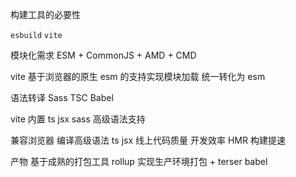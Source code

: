 构建工具的必要性

`esbuild` `vite`

模块化需求 ESM + CommonJS + AMD + CMD

vite 基于浏览器的原生 esm 的支持实现模块加载 统一转化为 esm

语法转译 Sass TSC Babel

vite 内置 ts jsx sass 高级语法支持

兼容浏览器
编译高级语法 ts jsx
线上代码质量
开发效率 HMR 构建提速

产物
基于成熟的打包工具 rollup 实现生产环境打包 + terser babel
